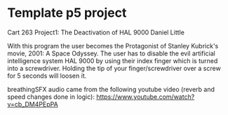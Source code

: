 # Template p5 project

Cart 263 Project1: The Deactivation of HAL 9000
Daniel Little

With this program the user becomes the Protagonist of Stanley Kubrick's movie, 2001: A Space Odyssey.
The user has to disable the evil artificial intelligence system HAL 9000 by using their index finger which is turned into a screwdriver. Holding the tip of your finger/screwdriver over a screw for 5 seconds will loosen it.

breathingSFX audio came from the following youtube video (reverb and speed changes done in logic):
https://www.youtube.com/watch?v=cb_DM4PEpPA
